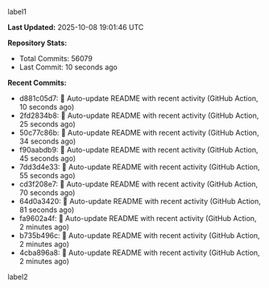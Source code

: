 
label1 
<!-- ACTIVITY_START -->
**Last Updated:** 2025-10-08 19:01:46 UTC

**Repository Stats:**
- Total Commits: 56079
- Last Commit: 10 seconds ago

**Recent Commits:**
- d881c05d7: 🤖 Auto-update README with recent activity (GitHub Action, 10 seconds ago)
- 2fd2834b8: 🤖 Auto-update README with recent activity (GitHub Action, 25 seconds ago)
- 50c77c86b: 🤖 Auto-update README with recent activity (GitHub Action, 34 seconds ago)
- f90aabdb9: 🤖 Auto-update README with recent activity (GitHub Action, 45 seconds ago)
- 7dd3d4e33: 🤖 Auto-update README with recent activity (GitHub Action, 55 seconds ago)
- cd3f208e7: 🤖 Auto-update README with recent activity (GitHub Action, 70 seconds ago)
- 64d0a3420: 🤖 Auto-update README with recent activity (GitHub Action, 81 seconds ago)
- fa9602a4f: 🤖 Auto-update README with recent activity (GitHub Action, 2 minutes ago)
- b735b496c: 🤖 Auto-update README with recent activity (GitHub Action, 2 minutes ago)
- 4cba896a8: 🤖 Auto-update README with recent activity (GitHub Action, 2 minutes ago)
<!-- ACTIVITY_END -->

label2
